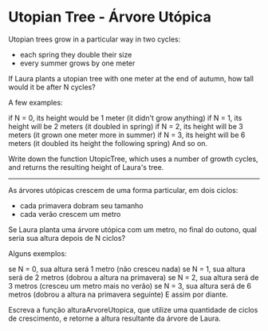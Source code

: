 # Utopian Tree - Árvore Utópica 

Utopian trees grow in a particular way in two cycles:

 - each spring they double their size
 - every summer grows by one meter
 
If Laura plants a utopian tree with one meter at the end of autumn, how tall would it be after N cycles?

A few examples:

if N = 0, its height would be 1 meter (it didn't grow anything)
if N = 1, its height will be 2 meters (it doubled in spring)
if N = 2, its height will be 3 meters (it grown one meter more in summer)
if N = 3, its height will be 6 meters (it doubled its height the following spring)
And so on.

Write down the function UtopicTree, which uses a number of growth cycles, and returns the resulting height of Laura's tree.

_______________________________________________________________________________________________________________________________________


As árvores utópicas  crescem de uma forma particular, em dois ciclos:

 - cada primavera dobram seu tamanho
 - cada verão crescem um metro

Se Laura planta uma árvore utópica com um metro, no final do outono, qual seria sua altura depois de N ciclos?

Alguns exemplos:

se N = 0, sua altura será 1 metro (não cresceu nada)
se N = 1, sua altura será de 2 metros (dobrou a altura na primavera)
se N = 2, sua altura será de 3 metros (cresceu um metro mais no verão)
se N = 3, sua altura será de 6 metros (dobrou a altura na primavera seguinte)
E assim por diante. 

Escreva a função alturaArvoreUtopica, que utilize uma quantidade de ciclos de crescimento, e retorne a altura resultante da árvore de Laura.
